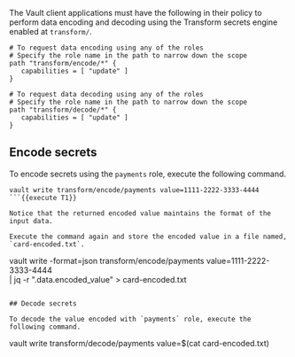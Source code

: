 The Vault client applications must have the following in their policy to perform data encoding and decoding using the Transform secrets engine enabled at `transform/`.

```
# To request data encoding using any of the roles
# Specify the role name in the path to narrow down the scope
path "transform/encode/*" {
   capabilities = [ "update" ]
}

# To request data decoding using any of the roles
# Specify the role name in the path to narrow down the scope
path "transform/decode/*" {
   capabilities = [ "update" ]
}
```

## Encode secrets

To encode secrets using the `payments` role, execute the following command.

```
vault write transform/encode/payments value=1111-2222-3333-4444
```{{execute T1}}

Notice that the returned encoded value maintains the format of the input data.

Execute the command again and store the encoded value in a file named, `card-encoded.txt`.

```
vault write -format=json transform/encode/payments value=1111-2222-3333-4444 \
   | jq -r ".data.encoded_value" > card-encoded.txt
```

## Decode secrets

To decode the value encoded with `payments` role, execute the following command.

```
vault write transform/decode/payments value=$(cat card-encoded.txt)
```{{execute T1}}
